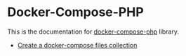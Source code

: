 # Docker-Compose-PHP

This is the documentation for [docker-compose-php](https://github.com/omauger/docker-compose-php) library.

* [Create a docker-compose files collection](#create-composefiles-collection)

